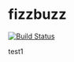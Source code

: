 # fizzbuzz
[![Build Status](https://travis-ci.org/yo1000/fizzbuzz.svg?branch=master)](https://travis-ci.org/yo1000/fizzbuzz)

test1
